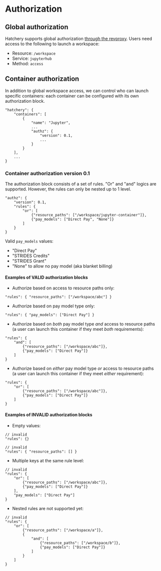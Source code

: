 # Authorization

## Global authorization

Hatchery supports global authorization [through the revproxy](https://github.com/uc-cdis/cloud-automation/blob/d842370/kube/services/revproxy/gen3.nginx.conf/hatchery-service.conf#L3-L9). Users need access to the following to launch a workspace:
- Resource: `/workspace`
- Service: `jupyterhub`
- Method: `access`

## Container authorization

In addition to global workspace access, we can control who can launch specific containers: each container can be configured with its own authorization block.
```
"hatchery": {
    "containers": [
        {
            "name": "Jupyter",
            ...
            "authz": {
                "version": 0.1,
                ...
            }
        }
    ],
    ...
}
```

### Container authorization version 0.1

The authorization block consists of a set of rules. "Or" and "and" logics are supported. However, the rules can only be nested up to 1 level.

```
"authz": {
    "version": 0.1,
    "rules": {
        "or": [
            {"resource_paths": ["/workspace/jupyter-container"]},
            {"pay_models": ["Direct Pay", "None"]}
        ]
    }
}
```

Valid `pay_models` values:
- "Direct Pay"
- "STRIDES Credits"
- "STRIDES Grant"
- "None" to allow no pay model (aka blanket billing)

#### Examples of VALID authorization blocks

- Authorize based on access to resource paths only:
```
"rules": { "resource_paths": ["/workspace/abc"] }
```
- Authorize based on pay model type only:
```
"rules": { "pay_models": ["Direct Pay"] }
```
- Authorize based on *both* pay model type *and* access to resource paths (a user can launch this container if they meet *both* requirements):
```
"rules": {
    "and": [
        {"resource_paths": ["/workspace/abc"]},
        {"pay_models": ["Direct Pay"]}
    ]
}
```
- Authorize based on *either* pay model type *or* access to resource paths (a user can launch this container if they meet *either* requirement):
```
"rules": {
    "or": [
        {"resource_paths": ["/workspace/abc"]},
        {"pay_models": ["Direct Pay"]}
    ]
}
```

#### Examples of INVALID authorization blocks

- Empty values:
```
// invalid
"rules": {}
```
```
// invalid
"rules": { "resource_paths": [] }
```
- Multiple keys at the same rule level:
```
// invalid
"rules": {
    "or": [
        {"resource_paths": ["/workspace/abc"]},
        {"pay_models": ["Direct Pay"]}
    ],
    "pay_models": ["Direct Pay"]
}
```
- Nested rules are not supported yet:
```
// invalid
"rules": {
    "or": [
        {"resource_paths": ["/workspace/a"]},
        {
            "and": [
                {"resource_paths": ["/workspace/b"]},
                {"pay_models": ["Direct Pay"]}
            ]
        }
    ]
}
```
